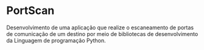 # PortScan
Desenvolvimento de uma aplicação que realize o escaneamento de portas de comunicação de um destino por meio de bibliotecas de desenvolvimento da Linguagem de programação Python.

